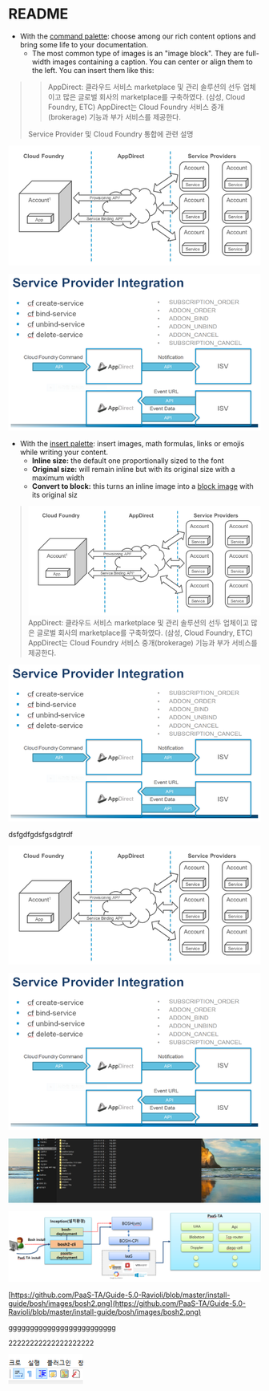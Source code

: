 # README


* With the [command palette](): choose among our rich content options and bring some life to your documentation.
  * The most common type of images is an "image block". They are full-width images containing a caption. You can center or align them to the left. You can insert them like this:



> > AppDirect: 클라우드 서비스 marketplace 및 관리 솔루션의 선두 업체이고 많은 글로벌 회사의 marketplace를 구축하였다. \(삼성, Cloud Foundry, ETC\) AppDirect는 Cloud Foundry 서비스 중개\(brokerage\) 기능과 부가 서비스를 제공한다.
>
>
>
> Service Provider 및 Cloud Foundry 통합에 관련 설명

![](.gitbook/assets/5.png)

![](.gitbook/assets/6.png)



* With the [insert palette](): insert images, math formulas, links or emojis while writing your content.
  * **Inline size:** the default one proportionally sized to the font
  * **Original size:** will remain inline but with its original size with a maximum width
  * **Convert to block:** this turns an inline image into a [block image]() with its original siz



> ![](.gitbook/assets/5.png) AppDirect: 클라우드 서비스 marketplace 및 관리 솔루션의 선두 업체이고 많은 글로벌 회사의 marketplace를 구축하였다. \(삼성, Cloud Foundry, ETC\) AppDirect는 Cloud Foundry 서비스 중개\(brokerage\) 기능과 부가 서비스를 제공한다.

![](.gitbook/assets/6.png)

dsfgdfgdsfgsdgtrdf







![](.gitbook/assets/5.png)

![](.gitbook/assets/6.png)









![bnjbnbnm,,](.gitbook/assets/image%20%281%29.png)

![](.gitbook/assets/bosh2-1.png)

[https://github.com/PaaS-TA/Guide-5.0-Ravioli/blob/master/install-guide/bosh/images/bosh2.png](https://github.com/PaaS-TA/Guide-5.0-Ravioli/blob/master/install-guide/bosh/images/bosh2.png)

ggggggggggggggggggggggggg



22222222222222222222



![](.gitbook/assets/image%20%282%29.png)

